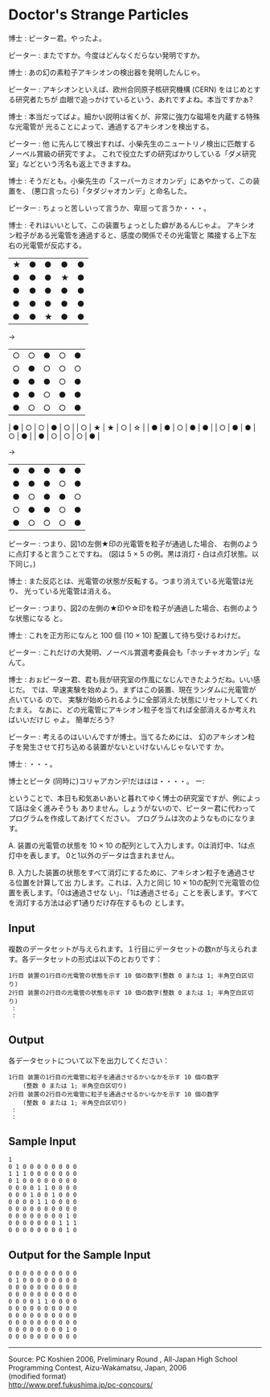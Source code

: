 # Doctor's Strange Particles

博士 : ピーター君。やったよ。

ピーター : またですか。今度はどんなくだらない発明ですか。

博士 : あの幻の素粒子アキシオンの検出器を発明したんじゃ。

ピーター : アキシオンといえば、欧州合同原子核研究機構 (CERN) をはじめとする研究者たちが 血眼で追っかけているという、あれですよね。本当ですかぁ?

博士 : 本当だってばよ。細かい説明は省くが、非常に強力な磁場を内蔵する特殊な光電管が 光ることによって、通過するアキシオンを検出する。

ピーター : 他 に先んじて検出すれば、小柴先生のニュートリノ検出に匹敵する ノーベル賞級の研究ですよ。 これで役立たずの研究ばかりしている「ダメ研究室」などという汚名も返上できますね。

博士 : そうだとも。小柴先生の「スーパーカミオカンデ」にあやかって、この装置を、 (悪口言ったら)「タダジャオカンデ」と命名した。

ピーター : ちょっと苦しいって言うか、卑屈って言うか・・・。

博士 : それはいいとして、この装置ちょっとした癖があるんじゃよ。 アキシオン粒子がある光電管を通過すると、感度の関係でその光電管と 隣接する上下左右の光電管が反応する。

|   |   |   |   |   |
|---|---|---|---|---|
| ★ | ● | ● | ● | ● |
| ● | ● | ● | ★ | ● |
| ● | ● | ● | ● | ● |
| ● | ● | ● | ● | ● |
| ● | ● | ★ | ● | ● |

→

|   |   |   |   |   |
|---|---|---|---|---|
| ○ | ○ | ● | ○ | ● |
| ○ | ● | ○ | ○ | ○ |
| ● | ● | ● | ○ | ● |
| ● | ● | ○ | ● | ● |
| ● | ○ | ○ | ○ | ● |

| ● | ○ | ○ | ● | ○ |
| ○ | ★ | ★ | ○ | ☆ |
| ● | ● | ○ | ● | ● |
| ○ | ● | ● | ○ | ● |
| ● | ○ | ○ | ○ | ● |

→

|   |   |   |   |   |
|---|---|---|---|---|
| ● | ● | ● | ● | ● |
| ● | ● | ● | ○ | ● |
| ● | ○ | ● | ● | ○ |
| ○ | ● | ● | ○ | ● |
| ● | ○ | ○ | ○ | ● |

ピーター : つまり、図1の左側★印の光電管を粒子が通過した場合、 右側のように点灯すると言うことですね。 (図は 5 × 5 の例。黒は消灯・白は点灯状態。以下同じ。)

博士 : また反応とは、光電管の状態が反転する。つまり消えている光電管は光り、 光っている光電管は消える。

ピーター : つまり、図2の左側の★印や☆印を粒子が通過した場合、右側のような状態になる と。

博士 : これを正方形になんと 100 個 (10 × 10) 配置して待ち受けるわけだ。

ピーター : これだけの大発明、ノーベル賞選考委員会も「ホッチャオカンデ」なんて。

博士 : おぉピーター君、君も我が研究室の作風になじんできたようだね。いい感じだ。 では、早速実験を始めよう。まずはこの装置、現在ランダムに光電管が点いている ので、 実験が始められるように全部消えた状態にリセットしてくれたまえ。 なあに、どの光電管にアキシオン粒子を当てれば全部消えるか考えればいいだけじ ゃよ。 簡単だろう?

ピーター : 考えるのはいいんですが博士。当てるためには、 幻のアキシオン粒子を発生させて打ち込める装置がないといけないんじゃないです か。

博士 : ・・・。

博士とピータ (同時に)コリャアカンデ!だははは・・・・。 ー:

ということで、本日も和気あいあいと暮れてゆく博士の研究室ですが、例によって話は全く進みそうも ありません。しょうがないので、ピーター君に代わってプログラムを作成してあげてください。 プログラムは次のようなものになります。

A. 装置の光電管の状態を 10 × 10 の配列として入力します。0は消灯中、1は点灯中を表します。 0と1以外のデータは含まれません。

B. 入力した装置の状態をすべて消灯にするために、アキシオン粒子を通過させる位置を計算して出 力します。これは、入力と同じ 10 × 10の配列で光電管の位置を表します。「0は通過させな い」、「1は通過させる」ことを表します。すべてを消灯する方法は必ず1通りだけ存在するもの とします。

## Input

複数のデータセットが与えられます。１行目にデータセットの数nが与えられます。各データセットの形式は以下のとおりです：

    1行目 装置の1行目の光電管の状態を示す 10 個の数字(整数 0 または 1; 半角空白区切り)
    2行目 装置の2行目の光電管の状態を示す 10 個の数字(整数 0 または 1; 半角空白区切り)
     :
     :

## Output

各データセットについて以下を出力してください：

    1行目 装置の1行目の光電管に粒子を通過させるかいなかを示す 10 個の数字
        (整数 0 または 1; 半角空白区切り)
    2行目 装置の2行目の光電管に粒子を通過させるかいなかを示す 10 個の数字
        (整数 0 または 1; 半角空白区切り)
     :
     :

## Sample Input

    1
    0 1 0 0 0 0 0 0 0 0
    1 1 1 0 0 0 0 0 0 0
    0 1 0 0 0 0 0 0 0 0
    0 0 0 0 1 1 0 0 0 0
    0 0 0 1 0 0 1 0 0 0
    0 0 0 0 1 1 0 0 0 0
    0 0 0 0 0 0 0 0 0 0
    0 0 0 0 0 0 0 0 1 0
    0 0 0 0 0 0 0 1 1 1
    0 0 0 0 0 0 0 0 1 0

## Output for the Sample Input

    0 0 0 0 0 0 0 0 0 0
    0 1 0 0 0 0 0 0 0 0
    0 0 0 0 0 0 0 0 0 0
    0 0 0 0 0 0 0 0 0 0
    0 0 0 0 1 1 0 0 0 0
    0 0 0 0 0 0 0 0 0 0
    0 0 0 0 0 0 0 0 0 0
    0 0 0 0 0 0 0 0 0 0
    0 0 0 0 0 0 0 0 1 0
    0 0 0 0 0 0 0 0 0 0

* * *

Source: PC Koshien 2006, Preliminary Round , All-Japan High School Programming Contest, Aizu-Wakamatsu, Japan, 2006   
(modified format)   
<http://www.pref.fukushima.jp/pc-concours/>
